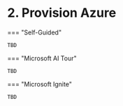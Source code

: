 # 2. Provision Azure 

=== "Self-Guided"

    TBD

=== "Microsoft AI Tour"

    TBD

=== "Microsoft Ignite"

    TBD